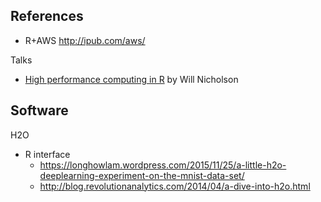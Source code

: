 ## References

* R+AWS http://ipub.com/aws/

Talks

* [High performance computing in R](https://rpubs.com/wbnicholson/32755) by Will Nicholson

## Software 

H2O

* R interface
    * https://longhowlam.wordpress.com/2015/11/25/a-little-h2o-deeplearning-experiment-on-the-mnist-data-set/
    * http://blog.revolutionanalytics.com/2014/04/a-dive-into-h2o.html
